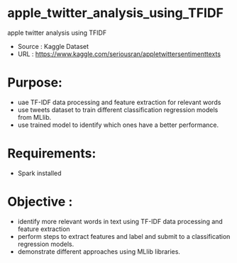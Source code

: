 # apple_twitter_analysis_using_TFIDF
apple twitter analysis using TFIDF
- Source : Kaggle Dataset
- URL : https://www.kaggle.com/seriousran/appletwittersentimenttexts

# Purpose: 
- uae TF-IDF data processing and feature extraction for relevant words
- use tweets dataset to train different classification regression models from MLlib.
- use trained model to identify which ones have a better performance.
		 
# Requirements: 
- Spark installed

# Objective :
- identify more relevant words in text using TF-IDF data processing and feature extraction
- perform steps to extract features and label and submit to a classification regression models.
- demonstrate different approaches using MLlib libraries. 